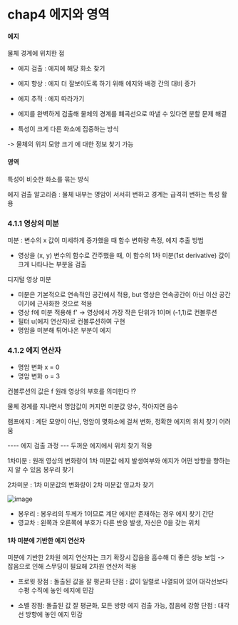 # chap4 에지와 영역

#### 에지 
물체 경계에 위치한 점 
- 에지 검출 : 에지에 해당 화소 찾기
- 에지 향상 : 에지 더 잘보이도록 하기 위해 에지와 배경 간의 대비 증가
- 에지 추적 : 에지 따라가기

- 에지를 완벽하게 검출해 물체의 경계를 폐곡선으로 따낼 수 있다면 분할 문제 해결
- 특성이 크게 다른 화소에 집중하는 방식

-> 물체의 위치 모양 크기 에 대한 정보 찾기 가능

#### 영역
특성이 비슷한 화소를 묶는 방식


에지 검출 알고리즘 : 물체 내부는 명암이 서서히 변하고 경계는 급격히 변하는 특성 활용

### 4.1.1 영상의 미분
미분 : 변수의 x 값이 미세하게 증가했을 때 함수 변화량 측정, 에지 추출 방법

* 영상을 (x, y) 변수의 함수로 간주했을 때, 이 함수의 1차 미분(1st derivative) 값이 크게 나타나는 부분을 검출

디지털 영상 미분
- 미분은 기본적으로 연속적인 공간에서 적용, but 영상은 연속공간이 아닌 이산 공간이기에 근사화한 것으로 적용
- 영상 f에 미분 적용해 f' -> 영상에서 가장 작은 단위가 1이며 (-1,1)로 컨볼루션
- 필터 u(에지 연산자)로 컨볼루션하여 구현
- 명암을 미분해 튀어나온 부분이 에지

### 4.1.2 에지 연산자
- 명암 변화 x = 0
- 명암 변화 o = 3

컨볼루션의 값은 f 원래 영상의 부호를 의미한다 !?

물체 경계를 지나면서 명암값이 커지면 미분값 양수, 작아지면 음수


램프에지 : 계단 모양이 아닌, 명암이 몇화소에 걸쳐 변화, 정확한 에지의 위치 찾기 어려움

---- 에지 검출 과정 --- 
두꺼운 에지에서 위치 찾기 적용

1차미분 : 원래 영상의 변화량이 1차 미분값 
에지 발생여부와 에지가 어떤 방향을 향하는지 알 수 있음
봉우리 찾기

2차미분 : 1차 미분값의 변화량이 2차 미분값
영교차 찾기 

![image](https://user-images.githubusercontent.com/109460178/227122703-6325016c-3126-446e-86b0-d14d2499b2ee.png)
-	봉우리 : 봉우리의  두께가 1이므로 계단 에지만 존재하는 경우 에지 찾기 간단
-	영교차 : 왼쪽과 오른쪽에 부호가 다른 반응 발생, 자신은 0을 갖는 위치

#### 1차 미분에 기반한 에지 연산자
미분에 기반한 2차원 에지 연산자는 크기 확장시 잡음을 흠수해 더 좋은 성능 보임
-> 잡음으로 인해 스무딩이 필요해 2차원 연산저 적용

- 프로윗 
   장점 : 돌출된 값을 잘 평균화
   단점 : 값이 일렬로 나열되어 있어 대각선보다 수평 수직에 놓인 에지에 민감

- 소벨 
    장점: 돌출된 값 잘 평균화, 모든 방향 에지 검출 가능, 잡음에 강함
    단점 : 대각선 방향에 놓인 에지 민감



